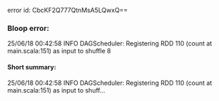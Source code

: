 error id: CbcKF2Q777QtnMsA5LQwxQ==
### Bloop error:

25/06/18 00:42:58 INFO DAGScheduler: Registering RDD 110 (count at main.scala:151) as input to shuffle 8
#### Short summary: 

25/06/18 00:42:58 INFO DAGScheduler: Registering RDD 110 (count at main.scala:151) as input to shuff...